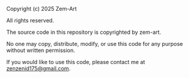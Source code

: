 Copyright (c) 2025 Zem-Art

All rights reserved.

The source code in this repository is copyrighted by zem-art.

No one may copy, distribute,
modify, or use this code for any purpose without written permission.

If you would like to use this code, please contact me at zenzenid175@gmail.com.